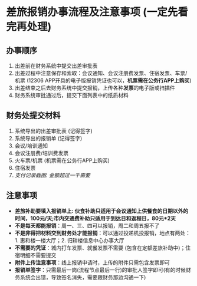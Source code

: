 # 差旅报销办事流程及注意事项 (一定先看完再处理)

## 办事顺序  
1. 出差前在财务系统中提交出差审批表 
2. 出差过程中注意保存和索取：会议通知、会议注册费发票、住宿发票、车票/机票 (12306 APP开具的电子版报销凭证也可以，**机票需在公务行APP上购买**)
3. 出差结束之后去财务系统中提交报销，上传各种**发票**的电子版或扫描件
4. 财务系统审批通过后，提交下面列表中的纸质材料

## 财务处提交材料  
1. 系统导出的出差审批表 (记得签字)
2. 系统导出的报销单 (记得签字)
3. 会议/培训通知
4. 会议注册费/培训费发票
5. 火车票/机票 (机票需在公务行APP上购买)
6. 住宿发票
7. *支付记录截图: 金额超过一千需要*

## 注意事项  
- **差旅补助要填入报销单上: 伙食补助只适用于会议通知上供餐食的日期以外的时间，100元/天;市内交通费补助只适用于到达日和返程日，80元*2天**
- **不是每天都能报销**：周一、三、四可以报销，周二和周五报不了
- **不是非得把材料交到财务处才能报销**：可以通过投递机投报销，地点有两处：1. 惠和楼一楼大厅；2. 归耕楼信息中心办事大厅
- **不需要的凭证**：城内打车发票、就餐发票不需要 (包含在定额差旅补助中)；住宿明细不需要提交
- **附件上传注意事项**：线上报销申请时，上传的附件只需包含发票即可
- **报销单签字**：只需最后一岗(流程节点最后一行)的审批人签字即可(有的时候财务系统会出错，导致签名消失，需要跟财务那边沟通一下)
